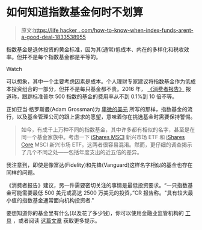 # 如何知道指数基金何时不划算

> 原文:[https://life hacker . com/how-to-know-when-index-funds-arent-a-good-deal-1833538955](https://lifehacker.com/how-to-know-when-index-funds-arent-a-good-deal-1833538955)

指数基金是退休投资的黄金标准，因为其(通常)低成本、内在的多样化和税收效率。但并不是每个指数基金都是平等的。

Watch

可以想象，其中一个主要考虑因素是成本。个人理财专家建议将指数基金作为低成本投资组合的一部分，但并不是每只基金都不贵。2016 年， [《消费者报告》](https://www.consumerreports.org/personal-investing/how-to-choose-an-index-fund/) 报道称，跟踪标准普尔 500 指数的基金的费用率从不到 0.1%到 10 倍不等。

正如亚当·格罗斯曼(Adam Grossman)为 [卑微的美元](https://humbledollar.com/2019/03/moving-target/) 所写的那样，指数基金的流行，以及基金管理公司的跟上需求的愿望，意味着你在挑选基金时需要保持警惕。

> 如今，有成千上万种不同的指数基金，其中许多都有相似的名字，甚至是在同一个基金家族中。考虑一下 [iShares MSCI](https://www.ishares.com/us/products/239637/ishares-msci-emerging-markets-etf) 新兴市场 ETF 和 [iShares Core](https://www.ishares.com/us/products/244050/ishares-core-msci-emerging-markets-etf) MSCI 新兴市场 ETF。这两者很容易混淆。然而，更仔细的调查揭示了几个不同之处——包括年度支出的近五倍的差异。

我注意到，即使是像富达(Fidelity)和先锋(Vanguard)这样名字相似的基金也存在同样的问题。

《消费者报告》建议，另一件需要密切关注的事情是最低投资要求。“一只指数基金可能需要最低 500 美元或高达 2500 万美元的投资，”CR 报告称。"具有较大最小值的指数基金通常面向机构投资者."

要想知道你的基金里有什么(以及花了多少钱)，你可以使用金融业监管机构的 [工具](https://tools.finra.org/fund_analyzer/) ，或者阅读 [这篇文章](https://twocents.lifehacker.com/how-to-improve-your-401-k-1833432710) 获取更多提示。